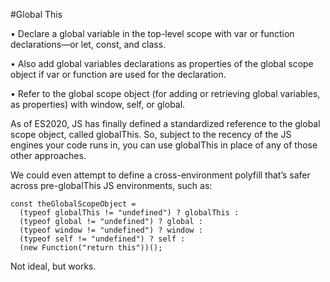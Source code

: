 #Global This

• Declare a global variable in the top-level scope with var or function declarations—or let, const, and class.

• Also add global variables declarations as properties of the global scope object if var or function are used for the declaration.

• Refer to the global scope object (for adding or retrieving global variables, as properties) with window, self, or global.

As of ES2020, JS has finally defined a standardized reference to the global scope object, called globalThis. So, subject to
the recency of the JS engines your code runs in, you can use globalThis in place of any of those other approaches.


We could even attempt to define a cross-environment polyfill that’s safer across pre-globalThis JS environments, such as:

```
const theGlobalScopeObject =
  (typeof globalThis != "undefined") ? globalThis :
  (typeof global != "undefined") ? global :
  (typeof window != "undefined") ? window :
  (typeof self != "undefined") ? self :
  (new Function("return this"))();
```

Not ideal, but works.